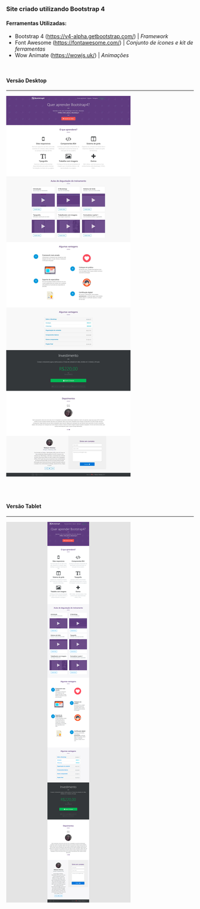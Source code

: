 ### Site criado utilizando Bootstrap 4

#### Ferramentas Utilizadas:

* Bootstrap 4 (https://v4-alpha.getbootstrap.com/) | *Framework*
* Font Awesome (https://fontawesome.com/) | *Conjunto de ícones e kit de ferramentas*
* Wow Animate (https://wowjs.uk/) | *Animações*

<br>

#### Versão Desktop 
***

![Blueprint Versão Desktop](https://raw.githubusercontent.com/RobsonVinicius/site-bootstrap4/master/thumbnail.jpg)

<br>
<br>

#### Versão Tablet
***

![Blueprint Versão Desktop](https://raw.githubusercontent.com/RobsonVinicius/site-bootstrap4/master/thumbnail-tablet.png)
